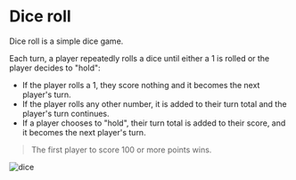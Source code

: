 # Dice roll 

Dice roll is a simple dice game.

Each turn, a player repeatedly rolls a dice until either a 1 is rolled or the player decides to "hold":

- If the player rolls a 1, they score nothing and it becomes the next player's turn.
- If the player rolls any other number, it is added to their turn total and the player's turn continues.
- If a player chooses to "hold", their turn total is added to their score, and it becomes the next player's turn.
> The first player to score 100 or more points wins.

![dice](https://user-images.githubusercontent.com/99020542/189478679-7a863a6e-e406-4bb8-ad5f-3597d7f8a372.gif)
